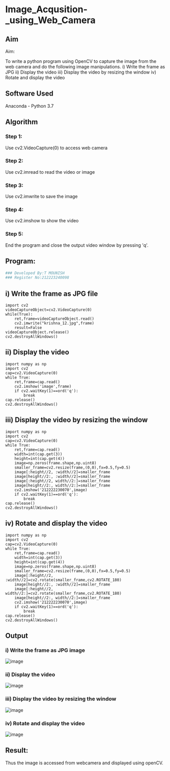 # Image_Acqusition-_using_Web_Camera
## Aim
 
Aim:
 
To write a python program using OpenCV to capture the image from the web camera and do the following image manipulations.
i) Write the frame as JPG 
ii) Display the video 
iii) Display the video by resizing the window
iv) Rotate and display the video

## Software Used
Anaconda - Python 3.7
## Algorithm
### Step 1:
Use cv2.VideoCapture(0) to access web camera
<br>

### Step 2:
Use cv2.imread to read the video or image
<br>

### Step 3:
Use cv2.imwrite to save the image
<br>

### Step 4:
Use cv2.imshow to show the video
<br>

### Step 5:
End the program and close the output video window by pressing 'q'.
<br>

## Program:
``` Python
### Developed By:T MOUNISH
### Register No:212223240098
```
## i) Write the frame as JPG file
```
import cv2
videoCaptureObject=cv2.VideoCapture(0)
while(True):
    ret,frame=videoCaptureObject.read()
    cv2.imwrite("krishna_12.jpg",frame)
    result=False
videoCaptureObject.release()
cv2.destroyAllWindows()

```
## ii) Display the video
```
import numpy as np
import cv2
cap=cv2.VideoCapture(0)
while True:
    ret,frame=cap.read()
    cv2.imshow('image',frame)
    if cv2.waitKey(1)==ord('q'):
        break
cap.release()
cv2.destroyAllWindows()
```



## iii) Display the video by resizing the window
```
import numpy as np
import cv2
cap=cv2.VideoCapture(0)
while True:
    ret,frame=cap.read()
    width=int(cap.get(3))
    height=int(cap.get(4))
    image=np.zeros(frame.shape,np.uint8)
    smaller_frame=cv2.resize(frame,(0,0),fx=0.5,fy=0.5)
    image[:height//2, :width//2]=smaller_frame
    image[height//2:, :width//2]=smaller_frame
    image[:height//2, width//2:]=smaller_frame
    image[height//2:, width//2:]=smaller_frame
    cv2.imshow('212222230070',image)
    if cv2.waitKey(1)==ord('q'):
        break
cap.release()
cv2.destroyAllWindows()

```

## iv) Rotate and display the video
```
import numpy as np
import cv2
cap=cv2.VideoCapture(0)
while True:
    ret,frame=cap.read()
    width=int(cap.get(3))
    height=int(cap.get(4))
    image=np.zeros(frame.shape,np.uint8)
    smaller_frame=cv2.resize(frame,(0,0),fx=0.5,fy=0.5)
    image[:height//2, :width//2]=cv2.rotate(smaller_frame,cv2.ROTATE_180)
    image[height//2:, :width//2]=smaller_frame
    image[:height//2, width//2:]=cv2.rotate(smaller_frame,cv2.ROTATE_180)
    image[height//2:, width//2:]=smaller_frame
    cv2.imshow('212222230070',image)
    if cv2.waitKey(1)==ord('q'):
        break
cap.release()
cv2.destroyAllWindows()

```








## Output

### i) Write the frame as JPG image
![image](https://github.com/MounishT/Image_Acqusition-_using_Web_Camera/assets/138955798/6a20c631-1794-4d0e-9b86-ca1177cd6071)



### ii) Display the video
![image](https://github.com/MounishT/Image_Acqusition-_using_Web_Camera/assets/138955798/f265879d-6a71-4162-8843-c345d65ea2ba)



### iii) Display the video by resizing the window
![image](https://github.com/MounishT/Image_Acqusition-_using_Web_Camera/assets/138955798/112cd334-4fa0-4443-a73e-a9633523005e)




### iv) Rotate and display the video
![image](https://github.com/MounishT/Image_Acqusition-_using_Web_Camera/assets/138955798/43cce374-ee25-44e4-9779-d4bdb3fe099b)






## Result:
Thus the image is accessed from webcamera and displayed using openCV.
